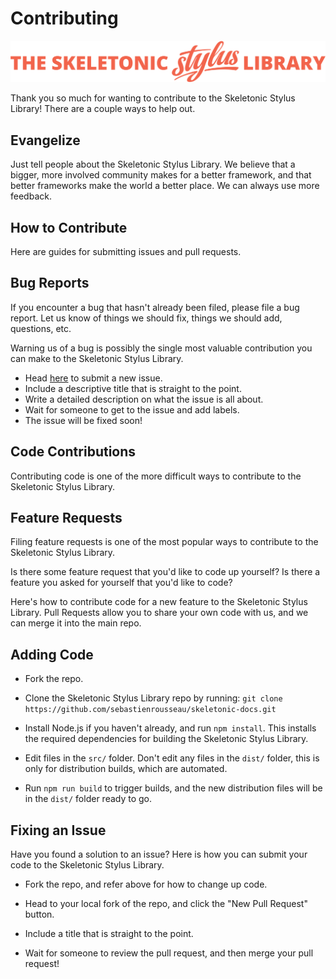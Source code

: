 # Contributing

![alt text][logo]

[logo]: assets/skeletonic-stylus-header.svg "Banner representing the Skeletonic Stylus Documentation Library"

Thank you so much for wanting to contribute to the Skeletonic Stylus Library! There are a couple ways to help out.

## Evangelize

Just tell people about the Skeletonic Stylus Library. We believe that a bigger, more involved community makes for a better framework, and that better frameworks make the world a better place. We can always use more feedback.

## How to Contribute

Here are guides for submitting issues and pull requests.

## Bug Reports

If you encounter a bug that hasn't already been filed, please file a bug report. Let us know of things we should fix, things we should add, questions, etc.

Warning us of a bug is possibly the single most valuable contribution you can make to the Skeletonic Stylus Library.

+   Head [here](https://github.com/sebastienrousseau/skeletonic-docs/issues/new) to submit a new issue.
+   Include a descriptive title that is straight to the point.
+   Write a detailed description on what the issue is all about.
+   Wait for someone to get to the issue and add labels.
+   The issue will be fixed soon!

## Code Contributions

Contributing code is one of the more difficult ways to contribute to the Skeletonic Stylus Library.

## Feature Requests

Filing feature requests is one of the most popular ways to contribute to the Skeletonic Stylus Library.

Is there some feature request that you'd like to code up yourself? Is there a feature you asked for yourself that you'd like to code?

Here's how to contribute code for a new feature to the Skeletonic Stylus Library. Pull Requests allow you to share your own code with us, and we can merge it into the main repo.

## Adding Code

+   Fork the repo.

+   Clone the Skeletonic Stylus Library repo by running: `git clone https://github.com/sebastienrousseau/skeletonic-docs.git`

+   Install Node.js if you haven't already, and run `npm install`. This installs the required dependencies for building the Skeletonic Stylus Library.

+   Edit files in the `src/` folder. Don't edit any files in the `dist/` folder, this is only for distribution builds, which are automated.

+   Run `npm run build` to trigger builds, and the new distribution files will be in the `dist/` folder ready to go.

## Fixing an Issue

Have you found a solution to an issue? Here is how you can submit your code to the Skeletonic Stylus Library.

+   Fork the repo, and refer above for how to change up code.

+   Head to your local fork of the repo, and click the "New Pull Request" button.

+   Include a title that is straight to the point.

+   Wait for someone to review the pull request, and then merge your pull request!
